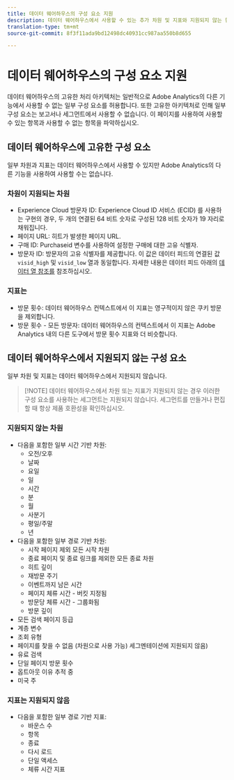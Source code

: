```yaml
---
title: 데이터 웨어하우스의 구성 요소 지원
description: 데이터 웨어하우스에서 사용할 수 있는 추가 차원 및 지표와 지원되지 않는 항목을 알아봅니다.
translation-type: tm+mt
source-git-commit: 8f3f11ada9bd12498dc40931cc987aa550b8d655

---
```



# 데이터 웨어하우스의 구성 요소 지원

데이터 웨어하우스의 고유한 처리 아키텍처는 일반적으로 Adobe Analytics의 다른 기능에서 사용할 수 없는 일부 구성 요소를 허용합니다. 또한 고유한 아키텍처로 인해 일부 구성 요소는 보고서나 세그먼트에서 사용할 수 없습니다. 이 페이지를 사용하여 사용할 수 있는 항목과 사용할 수 없는 항목을 파악하십시오.

## 데이터 웨어하우스에 고유한 구성 요소

일부 차원과 지표는 데이터 웨어하우스에서 사용할 수 있지만 Adobe Analytics의 다른 기능을 사용하여 사용할 수는 없습니다.

### 차원이 지원되는 차원

* Experience Cloud 방문자 ID: Experience Cloud ID 서비스 (ECID) 를 사용하는 구현의 경우, 두 개의 연결된 64 비트 숫자로 구성된 128 비트 숫자가 19 자리로 채워집니다.
* 페이지 URL: 히트가 발생한 페이지 URL.
* 구매 ID: Purchaseid 변수를 사용하여 설정한 구매에 대한 고유 식별자.
* 방문자 ID: 방문자의 고유 식별자를 제공합니다. 이 값은 데이터 피드의 연결된 값 `visid_high` 및 `visid_low` 열과 동일합니다. 자세한 내용은 데이터 피드 아래의 [데이터 열 참조를](../analytics-data-feed/c-df-contents/datafeeds-reference.md) 참조하십시오.

### 지표는

* 방문 횟수: 데이터 웨어하우스 컨텍스트에서 이 지표는 영구적이지 않은 쿠키 방문을 제외합니다.
* 방문 횟수 - 모든 방문자: 데이터 웨어하우스의 컨텍스트에서 이 지표는 Adobe Analytics 내의 다른 도구에서 방문 횟수 지표와 더 비슷합니다.

## 데이터 웨어하우스에서 지원되지 않는 구성 요소

일부 차원 및 지표는 데이터 웨어하우스에서 지원되지 않습니다.

> [!NOTE] 데이터 웨어하우스에서 차원 또는 지표가 지원되지 않는 경우 이러한 구성 요소를 사용하는 세그먼트는 지원되지 않습니다. 세그먼트를 만들거나 편집할 때 항상 제품 호환성을 확인하십시오.

### 지원되지 않는 차원

* 다음을 포함한 일부 시간 기반 차원:
   * 오전/오후
   * 날짜
   * 요일
   * 일
   * 시간
   * 분
   * 월
   * 사분기
   * 평일/주말
   * 년
* 다음을 포함한 일부 경로 기반 차원:
   * 시작 페이지 제외 모든 시작 차원
   * 종료 페이지 및 종료 링크를 제외한 모든 종료 차원
   * 히트 깊이
   * 재방문 주기
   * 이벤트까지 남은 시간
   * 페이지 체류 시간 - 버킷 지정됨
   * 방문당 체류 시간 - 그룹화됨
   * 방문 깊이
* 모든 검색 페이지 등급
* 계층 변수
* 조회 유형
* 페이지를 찾을 수 없음 (차원으로 사용 가능) 세그멘테이션에 지원되지 않음)
* 유료 검색
* 단일 페이지 방문 횟수
* 옵트아웃 이유 추적 중
* 미국 주

### 지표는 지원되지 않음

* 다음을 포함한 일부 경로 기반 지표:
   * 바운스 수
   * 항목
   * 종료
   * 다시 로드
   * 단일 액세스
   * 체류 시간 지표
